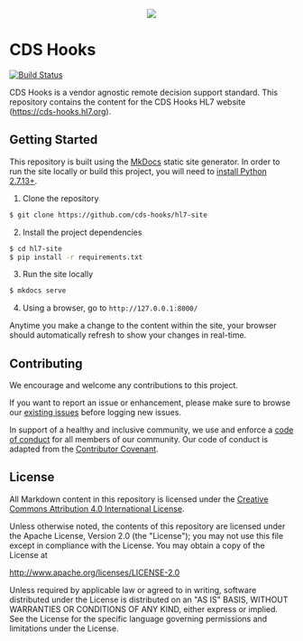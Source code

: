 <p align="center">
  <img src="https://github.com/cds-hooks/hl7-site/raw/master/logo.png">
</p>

# CDS Hooks

[![Build Status](https://api.travis-ci.org/cds-hooks/hl7-site.svg)](https://travis-ci.org/cds-hooks/hl7-site)

CDS Hooks is a vendor agnostic remote decision support standard. This repository contains the content for the CDS Hooks HL7 website (https://cds-hooks.hl7.org).

## Getting Started

This repository is built using the [MkDocs](http://www.mkdocs.org/) static site generator. In order to run the site locally or build this project, you will need to [install Python 2.7.13+](http://docs.python-guide.org/en/latest/starting/installation/).

1. Clone the repository

```sh
$ git clone https://github.com/cds-hooks/hl7-site
```

2. Install the project dependencies

```sh
$ cd hl7-site
$ pip install -r requirements.txt
```

3. Run the site locally

```sh
$ mkdocs serve
```

4. Using a browser, go to `http://127.0.0.1:8000/`

Anytime you make a change to the content within the site, your browser should automatically refresh to show your changes in real-time.

## Contributing

We encourage and welcome any contributions to this project.

If you want to report an issue or enhancement, please make sure to browse our [existing issues](https://github.com/cds-hooks/hl7-site/issues) before logging new issues.

In support of a healthy and inclusive community, we use and enforce a [code of conduct](./CODE_OF_CONDUCT.md) for all members of our community. Our code of conduct is adapted from the [Contributor Covenant](http://contributor-covenant.org/).

## License

All Markdown content in this repository is licensed under the [Creative Commons Attribution 4.0 International License](https://creativecommons.org/licenses/by/4.0/).

Unless otherwise noted, the contents of this repository
are licensed under the Apache License, Version 2.0 (the "License");
you may not use this file except in compliance with the License.
You may obtain a copy of the License at

   http://www.apache.org/licenses/LICENSE-2.0

Unless required by applicable law or agreed to in writing, software
distributed under the License is distributed on an "AS IS" BASIS,
WITHOUT WARRANTIES OR CONDITIONS OF ANY KIND, either express or implied.
See the License for the specific language governing permissions and
limitations under the License.
